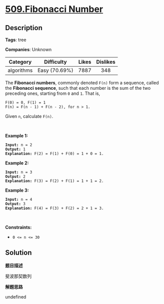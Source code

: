 # [509.Fibonacci Number](https://leetcode.com/problems/fibonacci-number/description/)

## Description

**Tags**: tree

**Companies**: Unknown

| Category | Difficulty | Likes | Dislikes |
| :------: | :--------: | :---: | :------: |
| algorithms | Easy (70.69%) | 7887 | 348 |

<p>The <b>Fibonacci numbers</b>, commonly denoted <code>F(n)</code> form a sequence, called the <b>Fibonacci sequence</b>, such that each number is the sum of the two preceding ones, starting from <code>0</code> and <code>1</code>. That is,</p>
<pre><code>F(0) = 0, F(1) = 1
F(n) = F(n - 1) + F(n - 2), for n &gt; 1.</code></pre>
<p>Given <code>n</code>, calculate <code>F(n)</code>.</p>
<p>&nbsp;</p>
<p><strong class="example">Example 1:</strong></p>
<pre><code><strong>Input:</strong> n = 2
<strong>Output:</strong> 1
<strong>Explanation:</strong> F(2) = F(1) + F(0) = 1 + 0 = 1.</code></pre>
<p><strong class="example">Example 2:</strong></p>
<pre><code><strong>Input:</strong> n = 3
<strong>Output:</strong> 2
<strong>Explanation:</strong> F(3) = F(2) + F(1) = 1 + 1 = 2.</code></pre>
<p><strong class="example">Example 3:</strong></p>
<pre><code><strong>Input:</strong> n = 4
<strong>Output:</strong> 3
<strong>Explanation:</strong> F(4) = F(3) + F(2) = 2 + 1 = 3.</code></pre>
<p>&nbsp;</p>
<p><strong>Constraints:</strong></p>
<ul>
  <li><code>0 &lt;= n &lt;= 30</code></li>
</ul>

## Solution

**题目描述**

斐波那契数列

**解题思路**

undefined

